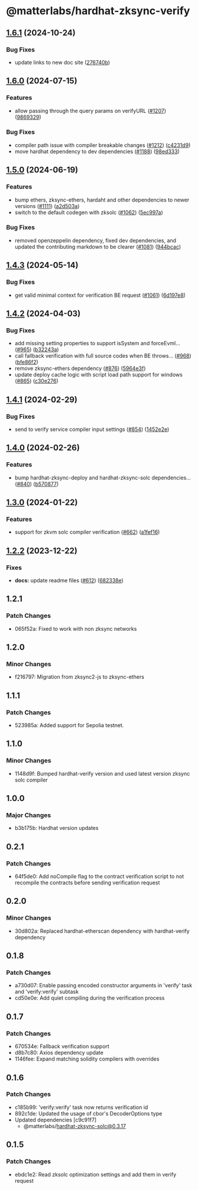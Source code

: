 # @matterlabs/hardhat-zksync-verify

## [1.6.1](https://github.com/matter-labs/hardhat-zksync/compare/@matterlabs/hardhat-zksync-verify-v1.6.0...@matterlabs/hardhat-zksync-verify-v1.6.1) (2024-10-24)


### Bug Fixes

* update links to new doc site ([276740b](https://github.com/matter-labs/hardhat-zksync/commit/276740ba5abf8b5775e135b5653824d6456a7e4f))

## [1.6.0](https://github.com/matter-labs/hardhat-zksync/compare/@matterlabs/hardhat-zksync-verify-v1.5.0...@matterlabs/hardhat-zksync-verify-v1.6.0) (2024-07-15)


### Features

* allow passing through the query params on verifyURL ([#1207](https://github.com/matter-labs/hardhat-zksync/issues/1207)) ([9869329](https://github.com/matter-labs/hardhat-zksync/commit/9869329770bf1e458f54f3e7ced4fcab8eab84b5))


### Bug Fixes

* compiler path issue with compiler breakable changes ([#1212](https://github.com/matter-labs/hardhat-zksync/issues/1212)) ([c4231d9](https://github.com/matter-labs/hardhat-zksync/commit/c4231d922421887af60e6ebcec755ce6856292e6))
* move hardhat dependency to dev dependencies ([#1188](https://github.com/matter-labs/hardhat-zksync/issues/1188)) ([98ed333](https://github.com/matter-labs/hardhat-zksync/commit/98ed3337c841fdbfed5d356388429ff7a28c1adb))

## [1.5.0](https://github.com/matter-labs/hardhat-zksync/compare/@matterlabs/hardhat-zksync-verify-v1.4.3...@matterlabs/hardhat-zksync-verify-v1.5.0) (2024-06-19)


### Features

* bump ethers, zksync-ethers, hardaht and other dependencies to newer versions ([#1111](https://github.com/matter-labs/hardhat-zksync/issues/1111)) ([a2d503a](https://github.com/matter-labs/hardhat-zksync/commit/a2d503abe3f504859651f22998046576eddf6579))
* switch to the default codegen with zksolc ([#1062](https://github.com/matter-labs/hardhat-zksync/issues/1062)) ([5ec997a](https://github.com/matter-labs/hardhat-zksync/commit/5ec997aaa83ba18d978f10b96f489513f6c4dd9f))


### Bug Fixes

* removed openzeppelin dependency, fixed dev dependencies, and updated the contributing markdown to be clearer ([#1081](https://github.com/matter-labs/hardhat-zksync/issues/1081)) ([944bcac](https://github.com/matter-labs/hardhat-zksync/commit/944bcac1987d76f6fc135b2ddee7fb7091f5cf7f))

## [1.4.3](https://github.com/matter-labs/hardhat-zksync/compare/@matterlabs/hardhat-zksync-verify-v1.4.2...@matterlabs/hardhat-zksync-verify-v1.4.3) (2024-05-14)


### Bug Fixes

* get valid minimal context for verification BE request ([#1061](https://github.com/matter-labs/hardhat-zksync/issues/1061)) ([6d197e8](https://github.com/matter-labs/hardhat-zksync/commit/6d197e81df8cba117969e716c75f9cc72c54b0b0))

## [1.4.2](https://github.com/matter-labs/hardhat-zksync/compare/@matterlabs/hardhat-zksync-verify-v1.4.1...@matterlabs/hardhat-zksync-verify-v1.4.2) (2024-04-03)


### Bug Fixes

* add missing setting properties to support isSystem and forceEvml… ([#965](https://github.com/matter-labs/hardhat-zksync/issues/965)) ([b32243a](https://github.com/matter-labs/hardhat-zksync/commit/b32243a8bf4bf8fe71b81359a99cf9bd06117e4a))
* call fallback verification with full source codes when BE throws… ([#968](https://github.com/matter-labs/hardhat-zksync/issues/968)) ([bfe86f2](https://github.com/matter-labs/hardhat-zksync/commit/bfe86f24a22b6dcd0a2286d33fc450adb0bcc2bc))
* remove zksync-ethers dependency ([#876](https://github.com/matter-labs/hardhat-zksync/issues/876)) ([5964e3f](https://github.com/matter-labs/hardhat-zksync/commit/5964e3f35550bb14ddb50ca019e60d4b24d636d5))
* update deploy cache logic with script load path support for windows ([#865](https://github.com/matter-labs/hardhat-zksync/issues/865)) ([c30e276](https://github.com/matter-labs/hardhat-zksync/commit/c30e276903e97b12283bb742659e513bdb9dafe6))

## [1.4.1](https://github.com/matter-labs/hardhat-zksync/compare/@matterlabs/hardhat-zksync-verify-v1.4.0...@matterlabs/hardhat-zksync-verify-v1.4.1) (2024-02-29)


### Bug Fixes

* send to verify service compiler input settings ([#854](https://github.com/matter-labs/hardhat-zksync/issues/854)) ([1452e2e](https://github.com/matter-labs/hardhat-zksync/commit/1452e2e8db22d399a9142c07ea38ca7ce5fea697))

## [1.4.0](https://github.com/matter-labs/hardhat-zksync/compare/@matterlabs/hardhat-zksync-verify-v1.3.0...@matterlabs/hardhat-zksync-verify-v1.4.0) (2024-02-26)


### Features

* bump hardhat-zksync-deploy and hardhat-zksync-solc dependencies… ([#840](https://github.com/matter-labs/hardhat-zksync/issues/840)) ([b570877](https://github.com/matter-labs/hardhat-zksync/commit/b570877c78c74f3c88c7e62498e5f477d4ada616))

## [1.3.0](https://github.com/matter-labs/hardhat-zksync/compare/@matterlabs/hardhat-zksync-verify-v1.2.2...@matterlabs/hardhat-zksync-verify-v1.3.0) (2024-01-22)


### Features

* support for zkvm solc compiler verification ([#662](https://github.com/matter-labs/hardhat-zksync/issues/662)) ([a1fef16](https://github.com/matter-labs/hardhat-zksync/commit/a1fef1662ae5d9687d48bfa0e076cf3313e222df))

## [1.2.2](https://github.com/matter-labs/hardhat-zksync/compare/@matterlabs/hardhat-zksync-verify@1.2.1...@matterlabs/hardhat-zksync-verify-v1.2.2) (2023-12-22)


### Fixes

* **docs:** update readme files ([#612](https://github.com/matter-labs/hardhat-zksync/issues/612)) ([682338e](https://github.com/matter-labs/hardhat-zksync/commit/682338e60f52021206325ff6eeec2c394a118642))

## 1.2.1

### Patch Changes

- 065f52a: Fixed to work with non zksync networks

## 1.2.0

### Minor Changes

- f216797: Migration from zksync2-js to zksync-ethers

## 1.1.1

### Patch Changes

- 523985a: Added support for Sepolia testnet.

## 1.1.0

### Minor Changes

- 1148d9f: Bumped hardhat-verify version and used latest version zksync solc compiler

## 1.0.0

### Major Changes

- b3b175b: Hardhat version updates

## 0.2.1

### Patch Changes

- 64f5de0: Add noCompile flag to the contract verification script to not recompile the contracts before sending verification request

## 0.2.0

### Minor Changes

- 30d802a: Replaced hardhat-etherscan dependency with hardhat-verify dependency

## 0.1.8

### Patch Changes

- a730d07: Enable passing encoded constructor arguments in 'verify' task and 'verify:verify' subtask
- cd50e0e: Add quiet compiling during the verification process

## 0.1.7

### Patch Changes

- 670534e: Fallback verification support
- d8b7c80: Axios dependency update
- 1146fee: Expand matching solidity compilers with overrides

## 0.1.6

### Patch Changes

- c185b99: 'verify:verify' task now returns verification id
- 892c1de: Updated the usage of cbor's DecoderOptions type
- Updated dependencies [c9c91f7]
  - @matterlabs/hardhat-zksync-solc@0.3.17

## 0.1.5

### Patch Changes

- ebdc1e2: Read zksolc optimization settings and add them in verify request
